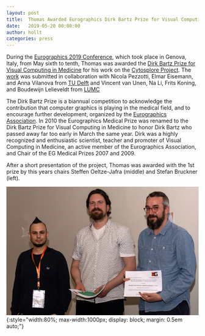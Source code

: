 ```yaml
---
layout: post
title:  Thomas Awarded Eurographics Dirk Bartz Prize for Visual Computing in Medicine for Cytosplore
date:   2019-05-20 00:00:00
author: hollt
categories: press
---
```

During the [Eurographics 2019 Conference](https://www.eurographics2019.it/), which took place in Genova, Italy, from May sixth to tenth, Thomas was awarded the [Dirk Bartz Prize for Visual Computing in Medicine](https://www.eurographics2019.it/index.php/program/dirk_bartz_prize/) for his work on the [Cytosplore Project](/projects/cytosplore/).
The [work](/publications/2019_dirk_bartz_prize/) was submitted in collaboration with Nicola Pezzotti, Elmar Eisemann, and Anna Vilanova from [TU Delft](https://graphics.tudelft.nl) and Vincent van Unen, Na Li, Frits Koning, and Boudewijn Lelieveldt from [LUMC](https://www.lumc.nl)

The Dirk Bartz Prize is a biannual competition to acknowledge the contribution that computer graphics is playing in the medical field, and to encourage further development, organized by the [Eurographics Association](https://www.eg.org). In 2010 the Eurographics Medical Prize was renamed to the Dirk Bartz Prize for Visual Computing in Medicine to honor Dirk Bartz who passed away far too early in March the same year. Dirk was a highly recognized and enthusiastic scientist, teacher and promoter of Visual Computing in Medicine, an active member of the Eurographics Association, and Chair of the EG Medical Prizes 2007 and 2009.

After a short presentation of the project, Thomas was awarded with the 1st prize by this years chairs Steffen Oeltze-Jafra (middle) and Stefan Bruckner (left).

![Dirk Bartz Prize Ceremony](/assets/papers/2019_dirk_bartz_prize/2019_dirk_bartz_prize_photo.jpg){:style="width:80%; max-width:1000px; display: block; margin: 0.5em auto;"}